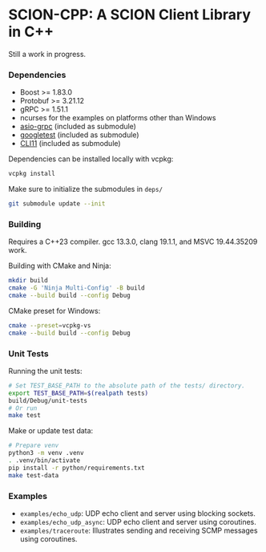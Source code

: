 SCION-CPP: A SCION Client Library in C++
========================================

Still a work in progress.

### Dependencies
- Boost >= 1.83.0
- Protobuf >= 3.21.12
- gRPC >= 1.51.1
- ncurses for the examples on platforms other than Windows
- [asio-grpc](https://github.com/Tradias/asio-grpc) (included as submodule)
- [googletest](https://github.com/google/googletest) (included as submodule)
- [CLI11](https://github.com/CLIUtils/CLI11) (included as submodule)

Dependencies can be installed locally with vcpkg:
```bash
vcpkg install
```

Make sure to initialize the submodules in `deps/`
```bash
git submodule update --init
```

### Building
Requires a C++23 compiler. gcc 13.3.0, clang 19.1.1, and MSVC 19.44.35209 work.

Building with CMake and Ninja:
```bash
mkdir build
cmake -G 'Ninja Multi-Config' -B build
cmake --build build --config Debug
```

CMake preset for Windows:
```bash
cmake --preset=vcpkg-vs
cmake --build build --config Debug
```

### Unit Tests

Running the unit tests:
```bash
# Set TEST_BASE_PATH to the absolute path of the tests/ directory.
export TEST_BASE_PATH=$(realpath tests)
build/Debug/unit-tests
# Or run
make test
```

Make or update test data:
```bash
# Prepare venv
python3 -m venv .venv
. .venv/bin/activate
pip install -r python/requirements.txt
make test-data
```

### Examples

- `examples/echo_udp`: UDP echo client and server using blocking sockets.
- `examples/echo_udp_async`: UDP echo client and server using coroutines.
- `examples/traceroute`: Illustrates sending and receiving SCMP messages using
  coroutines.
